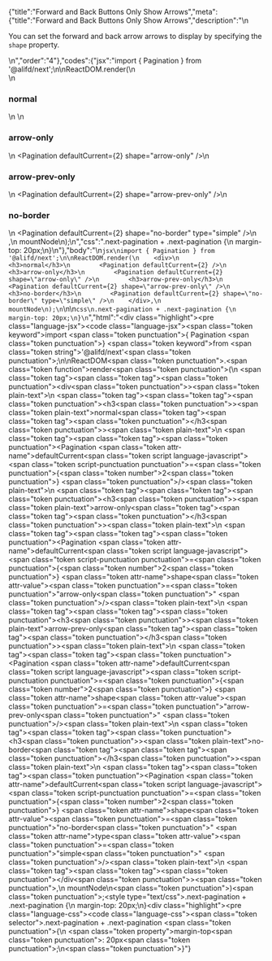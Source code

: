 {"title":"Forward and Back Buttons Only Show Arrows","meta":{"title":"Forward and Back Buttons Only Show Arrows","description":"\n<p>You can set the forward and back arrow arrows to display by specifying the <code>shape</code> property.</p>\n","order":"4"},"codes":{"jsx":"import { Pagination } from '@alifd/next';\n\nReactDOM.render(\n    <div>\n        <h3>normal</h3>\n        <Pagination defaultCurrent={2} />\n        <h3>arrow-only</h3>\n        <Pagination defaultCurrent={2} shape=\"arrow-only\" />\n        <h3>arrow-prev-only</h3>\n        <Pagination defaultCurrent={2} shape=\"arrow-prev-only\" />\n        <h3>no-border</h3>\n        <Pagination defaultCurrent={2} shape=\"no-border\" type=\"simple\" />\n    </div>,\n    mountNode\n);\n","css":".next-pagination + .next-pagination {\n    margin-top: 20px;\n}\n"},"body":"\n````jsx\nimport { Pagination } from '@alifd/next';\n\nReactDOM.render(\n    <div>\n        <h3>normal</h3>\n        <Pagination defaultCurrent={2} />\n        <h3>arrow-only</h3>\n        <Pagination defaultCurrent={2} shape=\"arrow-only\" />\n        <h3>arrow-prev-only</h3>\n        <Pagination defaultCurrent={2} shape=\"arrow-prev-only\" />\n        <h3>no-border</h3>\n        <Pagination defaultCurrent={2} shape=\"no-border\" type=\"simple\" />\n    </div>,\n    mountNode\n);\n````\n\n````css\n.next-pagination + .next-pagination {\n    margin-top: 20px;\n}\n````","html":"<script>(function(){\"use strict\";\n\nvar _next = require(\"@alifd/next\");\n\nReactDOM.render(React.createElement(\n    \"div\",\n    null,\n    React.createElement(\n        \"h3\",\n        null,\n        \"normal\"\n    ),\n    React.createElement(_next.Pagination, { defaultCurrent: 2 }),\n    React.createElement(\n        \"h3\",\n        null,\n        \"arrow-only\"\n    ),\n    React.createElement(_next.Pagination, { defaultCurrent: 2, shape: \"arrow-only\" }),\n    React.createElement(\n        \"h3\",\n        null,\n        \"arrow-prev-only\"\n    ),\n    React.createElement(_next.Pagination, { defaultCurrent: 2, shape: \"arrow-prev-only\" }),\n    React.createElement(\n        \"h3\",\n        null,\n        \"no-border\"\n    ),\n    React.createElement(_next.Pagination, { defaultCurrent: 2, shape: \"no-border\", type: \"simple\" })\n), mountNode);})()</script><div class=\"highlight\"><pre class=\"language-jsx\"><code class=\"language-jsx\"><span class=\"token keyword\">import</span> <span class=\"token punctuation\">{</span> Pagination <span class=\"token punctuation\">}</span> <span class=\"token keyword\">from</span> <span class=\"token string\">'@alifd/next'</span><span class=\"token punctuation\">;</span>\n\nReactDOM<span class=\"token punctuation\">.</span><span class=\"token function\">render</span><span class=\"token punctuation\">(</span>\n    <span class=\"token tag\"><span class=\"token tag\"><span class=\"token punctuation\">&lt;</span>div</span><span class=\"token punctuation\">></span></span><span class=\"token plain-text\">\n        </span><span class=\"token tag\"><span class=\"token tag\"><span class=\"token punctuation\">&lt;</span>h3</span><span class=\"token punctuation\">></span></span><span class=\"token plain-text\">normal</span><span class=\"token tag\"><span class=\"token tag\"><span class=\"token punctuation\">&lt;/</span>h3</span><span class=\"token punctuation\">></span></span><span class=\"token plain-text\">\n        </span><span class=\"token tag\"><span class=\"token tag\"><span class=\"token punctuation\">&lt;</span>Pagination</span> <span class=\"token attr-name\">defaultCurrent</span><span class=\"token script language-javascript\"><span class=\"token script-punctuation punctuation\">=</span><span class=\"token punctuation\">{</span><span class=\"token number\">2</span><span class=\"token punctuation\">}</span></span> <span class=\"token punctuation\">/></span></span><span class=\"token plain-text\">\n        </span><span class=\"token tag\"><span class=\"token tag\"><span class=\"token punctuation\">&lt;</span>h3</span><span class=\"token punctuation\">></span></span><span class=\"token plain-text\">arrow-only</span><span class=\"token tag\"><span class=\"token tag\"><span class=\"token punctuation\">&lt;/</span>h3</span><span class=\"token punctuation\">></span></span><span class=\"token plain-text\">\n        </span><span class=\"token tag\"><span class=\"token tag\"><span class=\"token punctuation\">&lt;</span>Pagination</span> <span class=\"token attr-name\">defaultCurrent</span><span class=\"token script language-javascript\"><span class=\"token script-punctuation punctuation\">=</span><span class=\"token punctuation\">{</span><span class=\"token number\">2</span><span class=\"token punctuation\">}</span></span> <span class=\"token attr-name\">shape</span><span class=\"token attr-value\"><span class=\"token punctuation\">=</span><span class=\"token punctuation\">\"</span>arrow-only<span class=\"token punctuation\">\"</span></span> <span class=\"token punctuation\">/></span></span><span class=\"token plain-text\">\n        </span><span class=\"token tag\"><span class=\"token tag\"><span class=\"token punctuation\">&lt;</span>h3</span><span class=\"token punctuation\">></span></span><span class=\"token plain-text\">arrow-prev-only</span><span class=\"token tag\"><span class=\"token tag\"><span class=\"token punctuation\">&lt;/</span>h3</span><span class=\"token punctuation\">></span></span><span class=\"token plain-text\">\n        </span><span class=\"token tag\"><span class=\"token tag\"><span class=\"token punctuation\">&lt;</span>Pagination</span> <span class=\"token attr-name\">defaultCurrent</span><span class=\"token script language-javascript\"><span class=\"token script-punctuation punctuation\">=</span><span class=\"token punctuation\">{</span><span class=\"token number\">2</span><span class=\"token punctuation\">}</span></span> <span class=\"token attr-name\">shape</span><span class=\"token attr-value\"><span class=\"token punctuation\">=</span><span class=\"token punctuation\">\"</span>arrow-prev-only<span class=\"token punctuation\">\"</span></span> <span class=\"token punctuation\">/></span></span><span class=\"token plain-text\">\n        </span><span class=\"token tag\"><span class=\"token tag\"><span class=\"token punctuation\">&lt;</span>h3</span><span class=\"token punctuation\">></span></span><span class=\"token plain-text\">no-border</span><span class=\"token tag\"><span class=\"token tag\"><span class=\"token punctuation\">&lt;/</span>h3</span><span class=\"token punctuation\">></span></span><span class=\"token plain-text\">\n        </span><span class=\"token tag\"><span class=\"token tag\"><span class=\"token punctuation\">&lt;</span>Pagination</span> <span class=\"token attr-name\">defaultCurrent</span><span class=\"token script language-javascript\"><span class=\"token script-punctuation punctuation\">=</span><span class=\"token punctuation\">{</span><span class=\"token number\">2</span><span class=\"token punctuation\">}</span></span> <span class=\"token attr-name\">shape</span><span class=\"token attr-value\"><span class=\"token punctuation\">=</span><span class=\"token punctuation\">\"</span>no-border<span class=\"token punctuation\">\"</span></span> <span class=\"token attr-name\">type</span><span class=\"token attr-value\"><span class=\"token punctuation\">=</span><span class=\"token punctuation\">\"</span>simple<span class=\"token punctuation\">\"</span></span> <span class=\"token punctuation\">/></span></span><span class=\"token plain-text\">\n    </span><span class=\"token tag\"><span class=\"token tag\"><span class=\"token punctuation\">&lt;/</span>div</span><span class=\"token punctuation\">></span></span><span class=\"token punctuation\">,</span>\n    mountNode\n<span class=\"token punctuation\">)</span><span class=\"token punctuation\">;</span></code></pre></div><style type=\"text/css\">.next-pagination + .next-pagination {\n    margin-top: 20px;\n}</style><div class=\"highlight\"><pre class=\"language-css\"><code class=\"language-css\"><span class=\"token selector\">.next-pagination + .next-pagination</span> <span class=\"token punctuation\">{</span>\n    <span class=\"token property\">margin-top</span><span class=\"token punctuation\">:</span> 20px<span class=\"token punctuation\">;</span>\n<span class=\"token punctuation\">}</span></code></pre></div>"}